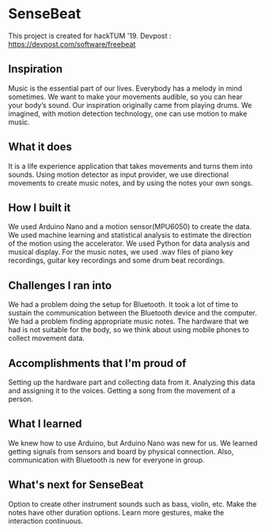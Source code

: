 # SenseBeat

This project is created for hackTUM '19.
Devpost : https://devpost.com/software/freebeat

## Inspiration
Music is the essential part of our lives. Everybody has a melody in mind sometimes. We want to make your movements audible, so you can hear your body’s sound. Our inspiration originally came from playing drums. We imagined, with motion detection technology, one can use motion to make music.

## What it does
It is a life experience application that takes movements and turns them into sounds. Using motion detector as input provider, we use directional movements to create music notes, and by using the notes your own songs.

## How I built it
We used Arduino Nano and a motion sensor(MPU6050) to create the data. We used machine learning and statistical analysis to estimate the direction of the motion using the accelerator. We used Python for data analysis and musical display. For the music notes, we used .wav files of piano key recordings, guitar key recordings and some drum beat recordings.

## Challenges I ran into
We had a problem doing the setup for Bluetooth. It took a lot of time to sustain the communication between the Bluetooth device and the computer. We had a problem finding appropriate music notes. The hardware that we had is not suitable for the body, so we think about using mobile phones to collect movement data.

## Accomplishments that I'm proud of
Setting up the hardware part and collecting data from it. Analyzing this data and assigning it to the voices. Getting a song from the movement of a person.

## What I learned
We knew how to use Arduino, but Arduino Nano was new for us. We learned getting signals from sensors and board by physical connection. Also, communication with Bluetooth is new for everyone in group.

## What's next for SenseBeat
Option to create other instrument sounds such as bass, violin, etc. Make the notes have other duration options. Learn more gestures, make the interaction continuous.
